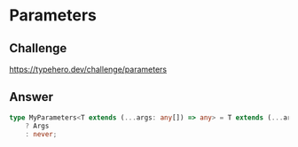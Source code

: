 # Parameters

## Challenge

https://typehero.dev/challenge/parameters

## Answer

```ts
type MyParameters<T extends (...args: any[]) => any> = T extends (...args: infer Args) => any
	? Args
	: never;
```